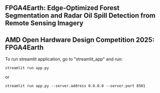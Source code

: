 ## FPGA4Earth: Edge-Optimized Forest Segmentation and Radar Oil Spill Detection from Remote Sensing Imagery

## AMD Open Hardware Design Competition 2025: FPGA4Earth

To run streamlit application, go to "streamlit_app" and run:
```
streamlit run app.py
```
or
```
streamlit run app.py --server.address 0.0.0.0 --server.port 8501
```